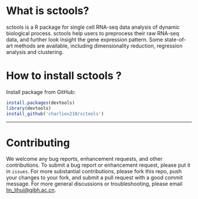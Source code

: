 # What is sctools?
sctools is a R package for single cell RNA-seq data analysis of dynamic biological process. sctools help users to preprocess their raw RNA-seq data, and further look insight the gene expression pattern. Some state-of-art methods are available, including dimensionality reduction, regression analysis and clustering.

# How to install sctools ?
Install package from GitHub:
```R
install.packages(devtools)
library(devtools)
install_github('charliex210/sctools')
```
---

# Contributing
We welcome any bug reports, enhancement requests, and other contributions. To submit a bug report or enhancement request, please put it in `issues`. For more substantial contributions, please fork this repo, push your changes to your fork, and submit a pull request with a good commit message. For more general discussions or troubleshooting, please email <lin_lihui@gibh.ac.cn>.
